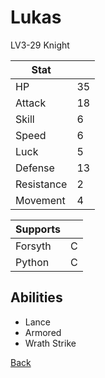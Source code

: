 # Lukas

LV3-29 Knight

| Stat       | <!-- --> |
| ---------- | -------- |
| HP         | 35       |
| Attack     | 18       |
| Skill      | 6        |
| Speed      | 6        |
| Luck       | 5        |
| Defense    | 13       |
| Resistance | 2        |
| Movement   | 4        |

| Supports | <!-- --> |
| -------- | -------- |
| Forsyth  | C        |
| Python   | C        |

## Abilities

- Lance
- Armored
- Wrath Strike

[Back](../README.md)
